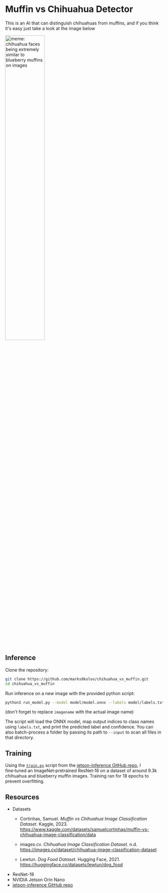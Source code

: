 # **Muffin vs Chihuahua Detector**

This is an AI that can distinguish chihuahuas from muffins, and if you think it's easy just take a look at the image below

<img src="https://i.kym-cdn.com/photos/images/original/001/090/578/37e.jpg" alt="meme: chihuahua faces being extremely similar to blueberry muffins on images" width="50%">

## Inference

Clone the repository:

```bash
git clone https://github.com/marks0kolov/chihuahua_vs_muffin.git
cd chihuahua_vs_muffin
```

Run inference on a new image with the provided python script:

```bash
python3 run_model.py --model model/model.onnx --labels model/labels.txt --input images/imagename.jpg
```

(don't forget to replace `imagename` with the actual image name)

The script will load the ONNX model, map output indices to class names using `labels.txt`, and print the predicted label and confidence. You can also batch-process a folder by passing its path to `--input` to scan all files in that directory.

## Training

Using the [`train.py`](https://github.com/dusty-nv/pytorch-classification/blob/3e9cf8c4003311009539a6c101d156c919fe2250/train.py) script from the [jetson-inference GitHub repo](https://github.com/dusty-nv/jetson-inference), I fine‑tuned an ImageNet‑pretrained ResNet‑18 on a dataset of around 9.3k chihuahua and blueberry muffin images. Training ran for 18 epochs to prevent overfitting.

## Resources

- Datasets
    - Cortinhas, Samuel. *Muffin vs Chihuahua Image Classification Dataset*. Kaggle, 2023.  
    https://www.kaggle.com/datasets/samuelcortinhas/muffin-vs-chihuahua-image-classification/data

    - images.cv. *Chihuahua Image Classification Dataset*. n.d.  
    https://images.cv/dataset/chihuahua-image-classification-dataset

    - Lewtun. *Dog Food Dataset*. Hugging Face, 2021.  
    https://huggingface.co/datasets/lewtun/dog_food
- ResNet-18
- NVIDIA Jetson Orin Nano
- [jetson-inference GitHub repo](https://github.com/dusty-nv/jetson-inference)
